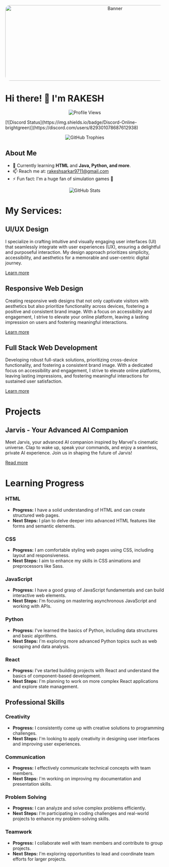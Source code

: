 <!-- Add an attention-grabbing banner with round corners -->
<p align="center">
  <img src="https://i.pinimg.com/originals/98/d6/83/98d683d99f5422d09cd093275aeae554.gif" alt="Banner" width="680" height="240" style="border-radius: 15px;">
</p>

<p align="center">
  <h1>
    Hi there! 👋 I'm RAKESH
  </h1>
</p>
<p align="center">
  <img src="https://komarev.com/ghpvc/?username=rakeshsarkar9711&label=Profile%20views&color=0e75b6&style=flat" alt="Profile Views">
</p>
[![Discord Status](https://img.shields.io/badge/Discord-Online-brightgreen)](https://discord.com/users/829301078687612938)

<p align="center">
  <img src="https://github-profile-trophy.vercel.app/?username=rakeshsarkar9711" alt="GitHub Trophies">
</p>

## About Me

- 🌱 Currently learning **HTML** and **Java, Python, and more**.
- 📫 Reach me at: [rakeshsarkar9711@gmail.com](mailto:rakeshsarkar9711@gmail.com)
- ⚡ Fun fact: I'm a huge fan of simulation games 👀

<!-- Add a dynamic GitHub stats animation -->
<p align="center">
  <img src="https://github-readme-stats.vercel.app/api?username=rakeshsarkar9711&show_icons=true&theme=radical&count_private=true&include_all_commits=true" alt="GitHub Stats">
</p>

<p align="center">
  <h1>
    My Services:
  </h1>
</p>

<div class="services" id="services">
    <div class="services-list">
        <!-- UI/UX Design -->
        <div>
            <h2>UI/UX Design</h2>
            <p>I specialize in crafting intuitive and visually engaging user interfaces (UI) that seamlessly integrate with user experiences (UX), ensuring a delightful and purposeful interaction. My design approach prioritizes simplicity, accessibility, and aesthetics for a memorable and user-centric digital journey.</p>
            <a href="https://www.coursera.org/articles/ui-vs-ux-design" class="read">Learn more</a>
        </div>
        <div>
            <h2>Responsive Web Design</h2>
            <p>Creating responsive web designs that not only captivate visitors with aesthetics but also prioritize functionality across devices, fostering a positive and consistent brand image. With a focus on accessibility and engagement, I strive to elevate your online platform, leaving a lasting impression on users and fostering meaningful interactions.</p>
            <a href="https://developer.mozilla.org/en-US/docs/Learn/CSS/CSS_layout/Responsive_Design" class="read">Learn more</a>
        </div>
        <div>
            <h2>Full Stack Web Development</h2>
            <p>Developing robust full-stack solutions, prioritizing cross-device functionality, and fostering a consistent brand image. With a dedicated focus on accessibility and engagement, I strive to elevate online platforms, leaving lasting impressions, and fostering meaningful interactions for sustained user satisfaction.</p>
            <a href="https://www.coursera.org/articles/full-stack-developer" class="read">Learn more</a>
        </div>
    </div>
</div>

<p align="center">
  <h1>
    Projects
  </h1>
</p>

## Jarvis - Your Advanced AI Companion

Meet Jarvis, your advanced AI companion inspired by Marvel's cinematic universe. Clap to wake up, speak your commands, and enjoy a seamless, private AI experience. Join us in shaping the future of Jarvis!

[Read more](https://github.com/rakeshsarkar9711/jarvis)


# Learning Progress

### HTML

- **Progress:** I have a solid understanding of HTML and can create structured web pages.
- **Next Steps:** I plan to delve deeper into advanced HTML features like forms and semantic elements.

### CSS

- **Progress:** I am comfortable styling web pages using CSS, including layout and responsiveness.
- **Next Steps:** I aim to enhance my skills in CSS animations and preprocessors like Sass.

### JavaScript

- **Progress:** I have a good grasp of JavaScript fundamentals and can build interactive web elements.
- **Next Steps:** I'm focusing on mastering asynchronous JavaScript and working with APIs.

### Python

- **Progress:** I've learned the basics of Python, including data structures and basic algorithms.
- **Next Steps:** I'm exploring more advanced Python topics such as web scraping and data analysis.

### React

- **Progress:** I've started building projects with React and understand the basics of component-based development.
- **Next Steps:** I'm planning to work on more complex React applications and explore state management.

## Professional Skills

### Creativity

- **Progress:** I consistently come up with creative solutions to programming challenges.
- **Next Steps:** I'm looking to apply creativity in designing user interfaces and improving user experiences.

### Communication

- **Progress:** I effectively communicate technical concepts with team members.
- **Next Steps:** I'm working on improving my documentation and presentation skills.

### Problem Solving

- **Progress:** I can analyze and solve complex problems efficiently.
- **Next Steps:** I'm participating in coding challenges and real-world projects to enhance my problem-solving skills.

### Teamwork

- **Progress:** I collaborate well with team members and contribute to group projects.
- **Next Steps:** I'm exploring opportunities to lead and coordinate team efforts for larger projects.
